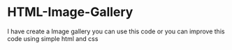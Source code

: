# HTML-Image-Gallery
I have create a Image gallery you can use this code or you can improve this code using simple html and css
